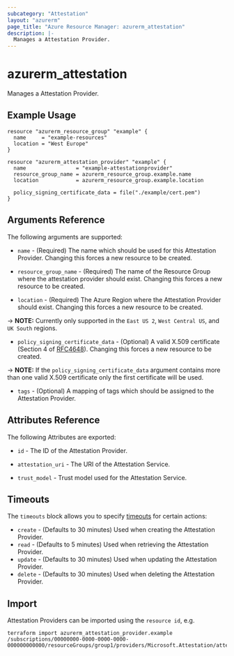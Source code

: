 ```yaml
---
subcategory: "Attestation"
layout: "azurerm"
page_title: "Azure Resource Manager: azurerm_attestation"
description: |-
  Manages a Attestation Provider.
---
```


# azurerm_attestation

Manages a Attestation Provider.

## Example Usage

```hcl
resource "azurerm_resource_group" "example" {
  name     = "example-resources"
  location = "West Europe"
}

resource "azurerm_attestation_provider" "example" {
  name                = "example-attestationprovider"
  resource_group_name = azurerm_resource_group.example.name
  location            = azurerm_resource_group.example.location

  policy_signing_certificate_data = file("./example/cert.pem")
}
```

## Arguments Reference

The following arguments are supported:

* `name` - (Required) The name which should be used for this Attestation Provider. Changing this forces a new resource to be created.

* `resource_group_name` - (Required) The name of the Resource Group where the attestation provider should exist. Changing this forces a new resource to be created.

* `location` - (Required) The Azure Region where the Attestation Provider should exist. Changing this forces a new resource to be created.

-> **NOTE:** Currently only supported in the `East US 2`, `West Central US`, and `UK South` regions.

* `policy_signing_certificate_data` - (Optional) A valid X.509 certificate (Section 4 of [RFC4648](https://tools.ietf.org/html/rfc4648)). Changing this forces a new resource to be created.

-> **NOTE:** If the `policy_signing_certificate_data` argument contains more than one valid X.509 certificate only the first certificate will be used.

* `tags` - (Optional) A mapping of tags which should be assigned to the Attestation Provider.

## Attributes Reference

The following Attributes are exported: 

* `id` - The ID of the Attestation Provider.

* `attestation_uri` - The URI of the Attestation Service.

* `trust_model` - Trust model used for the Attestation Service.

## Timeouts

The `timeouts` block allows you to specify [timeouts](https://www.terraform.io/docs/configuration/resources.html#timeouts) for certain actions:

* `create` - (Defaults to 30 minutes) Used when creating the Attestation Provider.
* `read` - (Defaults to 5 minutes) Used when retrieving the Attestation Provider.
* `update` - (Defaults to 30 minutes) Used when updating the Attestation Provider.
* `delete` - (Defaults to 30 minutes) Used when deleting the Attestation Provider.

## Import

Attestation Providers can be imported using the `resource id`, e.g.

```shell
terraform import azurerm_attestation_provider.example /subscriptions/00000000-0000-0000-0000-000000000000/resourceGroups/group1/providers/Microsoft.Attestation/attestationProviders/provider1
```
